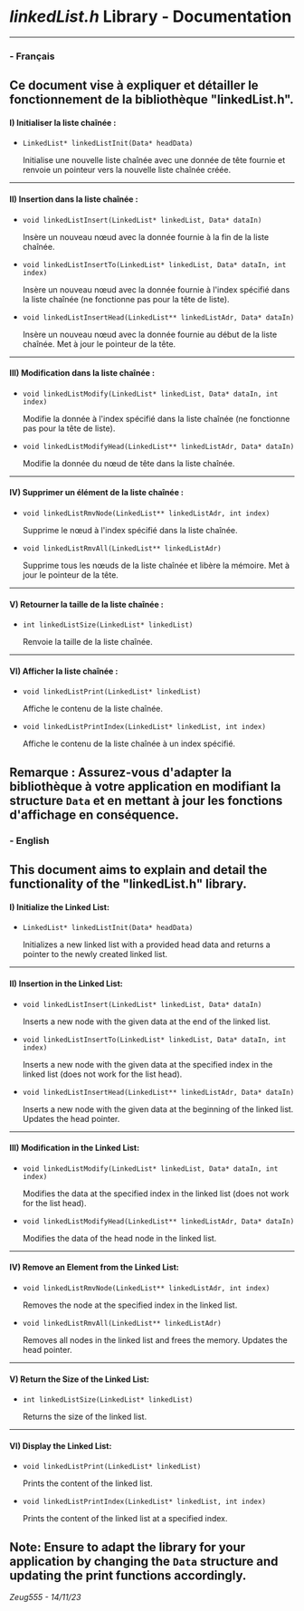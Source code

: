 # *linkedList.h* Library - Documentation
---
### - Français

Ce document vise à expliquer et détailler le fonctionnement de la bibliothèque "linkedList.h".
---
#### I) Initialiser la liste chaînée :
- `LinkedList* linkedListInit(Data* headData)`

   Initialise une nouvelle liste chaînée avec une donnée de tête fournie et renvoie un pointeur vers la nouvelle liste chaînée créée.
---
#### II) Insertion dans la liste chaînée :
- `void linkedListInsert(LinkedList* linkedList, Data* dataIn)`

   Insère un nouveau nœud avec la donnée fournie à la fin de la liste chaînée.

- `void linkedListInsertTo(LinkedList* linkedList, Data* dataIn, int index)`

   Insère un nouveau nœud avec la donnée fournie à l'index spécifié dans la liste chaînée (ne fonctionne pas pour la tête de liste).

- `void linkedListInsertHead(LinkedList** linkedListAdr, Data* dataIn)`

   Insère un nouveau nœud avec la donnée fournie au début de la liste chaînée. Met à jour le pointeur de la tête.
---
#### III) Modification dans la liste chaînée :
- `void linkedListModify(LinkedList* linkedList, Data* dataIn, int index)`

   Modifie la donnée à l'index spécifié dans la liste chaînée (ne fonctionne pas pour la tête de liste).

- `void linkedListModifyHead(LinkedList** linkedListAdr, Data* dataIn)`

   Modifie la donnée du nœud de tête dans la liste chaînée.
---
#### IV) Supprimer un élément de la liste chaînée :
- `void linkedListRmvNode(LinkedList** linkedListAdr, int index)`

   Supprime le nœud à l'index spécifié dans la liste chaînée.

- `void linkedListRmvAll(LinkedList** linkedListAdr)`

   Supprime tous les nœuds de la liste chaînée et libère la mémoire. Met à jour le pointeur de la tête.
---
#### V) Retourner la taille de la liste chaînée :
- `int linkedListSize(LinkedList* linkedList)`

   Renvoie la taille de la liste chaînée.
---
#### VI) Afficher la liste chaînée :
- `void linkedListPrint(LinkedList* linkedList)`

   Affiche le contenu de la liste chaînée.

- `void linkedListPrintIndex(LinkedList* linkedList, int index)`

   Affiche le contenu de la liste chaînée à un index spécifié.

**Remarque :** Assurez-vous d'adapter la bibliothèque à votre application en modifiant la structure `Data` et en mettant à jour les fonctions d'affichage en conséquence.
---
### - English

This document aims to explain and detail the functionality of the "linkedList.h" library.
---
#### I) Initialize the Linked List:
- `LinkedList* linkedListInit(Data* headData)`

   Initializes a new linked list with a provided head data and returns a pointer to the newly created linked list.
---
#### II) Insertion in the Linked List:
- `void linkedListInsert(LinkedList* linkedList, Data* dataIn)`

   Inserts a new node with the given data at the end of the linked list.

- `void linkedListInsertTo(LinkedList* linkedList, Data* dataIn, int index)`

   Inserts a new node with the given data at the specified index in the linked list (does not work for the list head).

- `void linkedListInsertHead(LinkedList** linkedListAdr, Data* dataIn)`

   Inserts a new node with the given data at the beginning of the linked list. Updates the head pointer.
---
#### III) Modification in the Linked List:
- `void linkedListModify(LinkedList* linkedList, Data* dataIn, int index)`

   Modifies the data at the specified index in the linked list (does not work for the list head).

- `void linkedListModifyHead(LinkedList** linkedListAdr, Data* dataIn)`

   Modifies the data of the head node in the linked list.
---
#### IV) Remove an Element from the Linked List:
- `void linkedListRmvNode(LinkedList** linkedListAdr, int index)`

   Removes the node at the specified index in the linked list.

- `void linkedListRmvAll(LinkedList** linkedListAdr)`

   Removes all nodes in the linked list and frees the memory. Updates the head pointer.
---
#### V) Return the Size of the Linked List:
- `int linkedListSize(LinkedList* linkedList)`

   Returns the size of the linked list.
---
#### VI) Display the Linked List:
- `void linkedListPrint(LinkedList* linkedList)`

   Prints the content of the linked list.

- `void linkedListPrintIndex(LinkedList* linkedList, int index)`

   Prints the content of the linked list at a specified index.
  
**Note:** Ensure to adapt the library for your application by changing the `Data` structure and updating the print functions accordingly.
---
*Zeug555 - 14/11/23*
